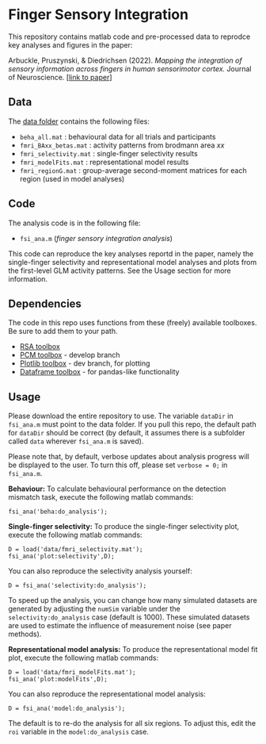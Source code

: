 # Finger Sensory Integration

This repository contains matlab code and pre-processed data to reprodce key analyses and figures in the paper: 

Arbuckle, Pruszynski, & Diedrichsen (2022). *Mapping the integration of sensory information across fingers in human sensorimotor cortex.* Journal of Neuroscience. [[link to paper]()]

## Data
The [data folder]() contains the following files:
* `beha_all.mat` : behavioural data for all trials and participants
* `fmri_BAxx_betas.mat` : activity patterns from brodmann area *xx*
* `fmri_selectivity.mat` : single-finger selectivity results
* `fmri_modelFits.mat` : representational model results
* `fmri_regionG.mat` : group-average second-moment matrices for each region (used in model analyses)

## Code
The analysis code is in the following file:
* `fsi_ana.m` (*finger sensory integration analysis*)

This code can reproduce the key analyses reportd in the paper, namely the single-finger selectivity and representational model analyses and plots from the first-level GLM activity patterns. See the Usage section for more information.

## Dependencies
The code in this repo uses functions from these (freely) available toolboxes. Be sure to add them to your path.
* [RSA toolbox](https://github.com/rsagroup/rsatoolbox)
* [PCM toolbox](https://github.com/jdiedrichsen/pcm_toolbox/tree/develop) - develop branch
* [Plotlib toolbox](https://github.com/nejaz1/plotlib/tree/dev) - dev branch, for plotting
* [Dataframe toolbox](https://github.com/jdiedrichsen/dataframe) - for pandas-like functionality

## Usage
Please download the entire repository to use. The variable `dataDir` in `fsi_ana.m` must point to the data folder. If you pull this repo, the default path for `dataDir` should be correct (by default, it assumes there is a subfolder called `data` wherever `fsi_ana.m` is saved).

Please note that, by default, verbose updates about analysis progress will be displayed to the user. To turn this off, please set `verbose = 0;` in `fsi_ana.m`.

**Behaviour:** To calculate behavioural performance on the detection mismatch task, execute the following matlab commands:
```
fsi_ana('beha:do_analysis');
```

**Single-finger selectivity:** To produce the single-finger selectivity plot, execute the following matlab commands:
```
D = load('data/fmri_selectivity.mat');
fsi_ana('plot:selectivity',D);
```
You can also reproduce the selectivity analysis yourself:
```
D = fsi_ana('selectivity:do_analysis');
```
To speed up the analysis, you can change how many simulated datasets are generated by adjusting the `numSim` variable under the `selectivity:do_analysis` case (default is 1000). These simulated datasets are used to estimate the influence of measurement noise (see paper methods).

**Representational model analysis:** To produce the representational model fit plot, execute the following matlab commands:
```
D = load('data/fmri_modelFits.mat');
fsi_ana('plot:modelFits',D);
```
You can also reproduce the representational model analysis:
```
D = fsi_ana('model:do_analysis');
```
The default is to re-do the analysis for all six regions. To adjust this, edit the `roi` variable in the `model:do_analysis` case. 
